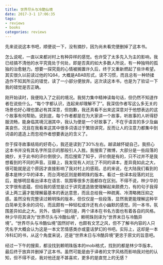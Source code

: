 ```yaml
---
title: 世界尽头与冷酷仙境
date: 2017-3-1 17:06:35
tags: 
- reviews
- books
categories: reviews
---
```

先来说说这本书吧，顺便说一下，没有摘抄，因为尚未看完便删掉了这本书。

怎么说呢，一直以来都对村上有种异样的感觉。也许受了太多先入为主的影响，我已经搞不清他的水平究竟处于何处，即是否真的如大多数人所说，有一种独特的孤独的治愈魅力。想要一探究竟的心情被搁置许久后，终于又重新燃起了些许希望。其实很久以前读过他的1Q84，大概是ABAB形式，读不习惯，而且总有一种矫揉造作不知其所云的错觉，读了一小部分便放弃。这次读这本书，也是为了验证一下我的错觉是否正确。

刚开始读时，我便陷入了之前的境况。我努力集中精神读每句话，但仍然不知道作者在说些什么，“每个字都认识，连起来却理解不了”。我深信作者写这么多无关的场景也好心理也罢必有其深意，但抱歉，我还真看不出来这深意对于他想表达的这个故事有何帮助。说到底，每个作者都是在为大家讲一个故事，听故事的人听得舒服流畅，能身临其境沉溺其中，我认为便是一个好故事了，不在乎语言的多少及幽美哀伤，况且在我看来这其中很多词语过于繁琐讲究，反而让人的注意力都集中到词语的遣造上而忽视作者想要表达的含义了。

奈于探寻故事结局的好奇心，我还是读到了30%左右。越读越怀疑自己，我担心这本书并没有其名字所显示的那般引人入胜。我搜索了微博，大部分是一些段落的摘抄，关于此书的评价倒很少。而后搜索了知乎，评价倒是有的，只不过并不是我想看到的不同的声音。豆瓣上，我发现有人对比了不同的译本，差异竟如此之大，很可能就是这个原因才直接影响了我对村上的感观。总的来说，在大陆我们看到的基本是林少华的译本，而台湾地区则是赖明珠的版本。看过一些译本段落的对比后，能够明显看出译本在语言、氛围等很多方面都存在区别。不得不说，林少华的文字很有底蕴，但给我的感觉是过于讲究遣造致使理解起来颇费力，有的句子我得读上两三遍才能理解最基本的表达意思，而且总给我一种疏离、冷清略微压抑之感。虽然没有完整读过赖明珠的版本，但仅仅是一些段落，显然我更能理解这种平白简单无多余的词句，而且颇有一种轻松或许还有点小幽默的感觉。同一本书，氛围差异如此之大。另外，值得一提的是，两个译本在书名方面也有着各自的风格。林少华将其译为“世界尽头与冷酷仙境”，赖明珠则译为“世界末日与冷酷异境”。“世界尽头与冷酷仙境”固然好听，也颇有文艺之风，但不了解书内容的人只凭名字大概会认为这是一本文艺情感类亦或童话梦幻的书吧。实际上，这却是一本冷科幻的书，从这个角度来说，还是“世界末日与冷酷异境”更忠于原文的旨意吧。

经过一下午的搜索，都没找到赖明珠版本的mobi格式，找到的都是林少华版本，最后终于放弃并删掉了这本书。虽然可能是由于译者的文字风格而影响我对他的认知，但不得不说，我对他还是不甚喜欢，更多的是直觉上的无感？
